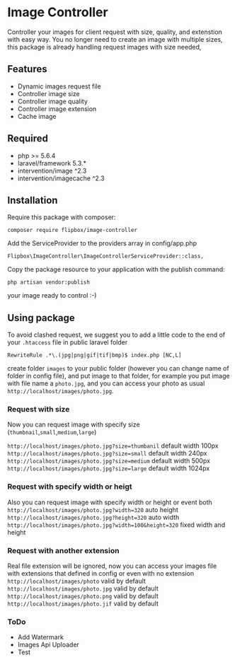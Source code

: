 # Image Controller
Controller your images for client request with size, quality, and extenstion with easy way. You no longer need to create an image with multiple sizes, this package is already handling request images with size needed,

## Features
* Dynamic images request file
* Controller image size
* Controller image quality
* Controller image extension
* Cache image

## Required
* php >= 5.6.4
* laravel/framework 5.3.*
* intervention/image ^2.3
* intervention/imagecache ^2.3

## Installation
Require this package with composer:
```
composer require flipbox/image-controller
```
Add the ServiceProvider to the providers array in config/app.php
```
Flipbox\ImageController\ImageControllerServiceProvider::class,
```
Copy the package resource to your application with the publish command:
```
php artisan vendor:publish
```
your image ready to control :-)

## Using package
To avoid clashed request, we suggest you to add a little code to the end of your `.htaccess` file in public laravel folder
```
RewriteRule .*\.(jpg|png|gif|tif|bmp)$ index.php [NC,L]
```
create folder `images` to your public folder (however you can change name of folder in config file), and put image to that folder, for example you put image with file name a `photo.jpg`, and you can access your photo as usual `http://localhost/images/photo.jpg`.

### Request with size
Now you can request image with specify size (`thumbnail`,`small`,`medium`,`large`)

`http://localhost/images/photo.jpg?size=thumbanil` default width 100px  
`http://localhost/images/photo.jpg?size=small` default width 240px  
`http://localhost/images/photo.jpg?size=medium` default width 500px  
`http://localhost/images/photo.jpg?size=large` default width 1024px  

### Request with specify width or heigt
Also you can request image with specify width or height or event both  
`http://localhost/images/photo.jpg?width=320` auto height  
`http://localhost/images/photo.jpg?height=320` auto width  
`http://localhost/images/photo.jpg?width=100&height=320` fixed width and height  

### Request with another extension
Real file extension will be ignored, now you can access your images file with extensions that defined in config or even with no extension  
`http://localhost/images/photo` valid by default  
`http://localhost/images/photo.jpg` valid by default  
`http://localhost/images/photo.png` valid by default  
`http://localhost/images/photo.jif` valid by default  

### ToDo
* Add Watermark
* Images Api Uploader
* Test 